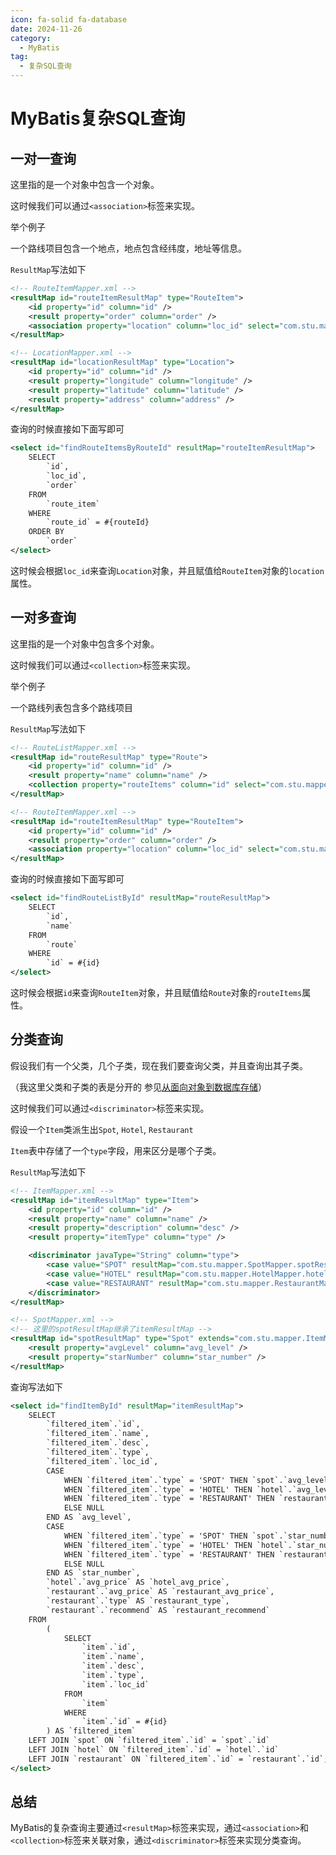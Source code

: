 ```yaml
---
icon: fa-solid fa-database
date: 2024-11-26
category:
  - MyBatis
tag:
  - 复杂SQL查询
---
```


# MyBatis复杂SQL查询

## 一对一查询

这里指的是一个对象中包含一个对象。

这时候我们可以通过`<association>`标签来实现。

举个例子

一个路线项目包含一个地点，地点包含经纬度，地址等信息。

`ResultMap`写法如下

```xml
<!-- RouteItemMapper.xml -->
<resultMap id="routeItemResultMap" type="RouteItem">
    <id property="id" column="id" />
    <result property="order" column="order" />
    <association property="location" column="loc_id" select="com.stu.mapper.LocationMapper.findLocationById" />
</resultMap>

<!-- LocationMapper.xml -->
<resultMap id="locationResultMap" type="Location">
    <id property="id" column="id" />
    <result property="longitude" column="longitude" />
    <result property="latitude" column="latitude" />
    <result property="address" column="address" />
</resultMap>
```

查询的时候直接如下面写即可

```xml
<select id="findRouteItemsByRouteId" resultMap="routeItemResultMap">
    SELECT
        `id`,
        `loc_id`,
        `order`
    FROM
        `route_item`
    WHERE
        `route_id` = #{routeId}
    ORDER BY
        `order`
</select>
```

这时候会根据`loc_id`来查询`Location`对象，并且赋值给`RouteItem`对象的`location`属性。

## 一对多查询

这里指的是一个对象中包含多个对象。

这时候我们可以通过`<collection>`标签来实现。

举个例子

一个路线列表包含多个路线项目

`ResultMap`写法如下

```xml
<!-- RouteListMapper.xml -->
<resultMap id="routeResultMap" type="Route">
    <id property="id" column="id" />
    <result property="name" column="name" />
    <collection property="routeItems" column="id" select="com.stu.mapper.RouteItemMapper.findRouteItemsByRouteId" />
</resultMap>

<!-- RouteItemMapper.xml -->
<resultMap id="routeItemResultMap" type="RouteItem">
    <id property="id" column="id" />
    <result property="order" column="order" />
    <association property="location" column="loc_id" select="com.stu.mapper.LocationMapper.findLocationById" />
</resultMap>
```

查询的时候直接如下面写即可

```xml
<select id="findRouteListById" resultMap="routeResultMap">
    SELECT
        `id`,
        `name`
    FROM
        `route`
    WHERE
        `id` = #{id}
</select>
```

这时候会根据`id`来查询`RouteItem`对象，并且赋值给`Route`对象的`routeItems`属性。

## 分类查询

假设我们有一个父类，几个子类，现在我们要查询父类，并且查询出其子类。

（我这里父类和子类的表是分开的 参见[从面向对象到数据库存储](./从面向对象到数据库存储.md)）

这时候我们可以通过`<discriminator>`标签来实现。

假设一个`Item`类派生出`Spot`, `Hotel`, `Restaurant`

`Item`表中存储了一个`type`字段，用来区分是哪个子类。

`ResultMap`写法如下

```xml
<!-- ItemMapper.xml -->
<resultMap id="itemResultMap" type="Item">
    <id property="id" column="id" />
    <result property="name" column="name" />
    <result property="description" column="desc" />
    <result property="itemType" column="type" />

    <discriminator javaType="String" column="type">
        <case value="SPOT" resultMap="com.stu.mapper.SpotMapper.spotResultMap" />
        <case value="HOTEL" resultMap="com.stu.mapper.HotelMapper.hotelResultMap" />
        <case value="RESTAURANT" resultMap="com.stu.mapper.RestaurantMapper.restaurantResultMap" />
    </discriminator>
</resultMap>

<!-- SpotMapper.xml -->
<!-- 这里的spotResultMap继承了itemResultMap -->
<resultMap id="spotResultMap" type="Spot" extends="com.stu.mapper.ItemMapper.itemResultMap">
    <result property="avgLevel" column="avg_level" />
    <result property="starNumber" column="star_number" />
</resultMap>
```

查询写法如下

```xml
<select id="findItemById" resultMap="itemResultMap">
    SELECT
        `filtered_item`.`id`,
        `filtered_item`.`name`,
        `filtered_item`.`desc`,
        `filtered_item`.`type`,
        `filtered_item`.`loc_id`,
        CASE
            WHEN `filtered_item`.`type` = 'SPOT' THEN `spot`.`avg_level`
            WHEN `filtered_item`.`type` = 'HOTEL' THEN `hotel`.`avg_level`
            WHEN `filtered_item`.`type` = 'RESTAURANT' THEN `restaurant`.`avg_level`
            ELSE NULL
        END AS `avg_level`,
        CASE
            WHEN `filtered_item`.`type` = 'SPOT' THEN `spot`.`star_number`
            WHEN `filtered_item`.`type` = 'HOTEL' THEN `hotel`.`star_number`
            WHEN `filtered_item`.`type` = 'RESTAURANT' THEN `restaurant`.`star_number`
            ELSE NULL
        END AS `star_number`,
        `hotel`.`avg_price` AS `hotel_avg_price`,
        `restaurant`.`avg_price` AS `restaurant_avg_price`,
        `restaurant`.`type` AS `restaurant_type`,
        `restaurant`.`recommend` AS `restaurant_recommend`
    FROM
        (
            SELECT
                `item`.`id`,
                `item`.`name`,
                `item`.`desc`,
                `item`.`type`,
                `item`.`loc_id`
            FROM
                `item`
            WHERE
                `item`.`id` = #{id}
        ) AS `filtered_item`
    LEFT JOIN `spot` ON `filtered_item`.`id` = `spot`.`id`
    LEFT JOIN `hotel` ON `filtered_item`.`id` = `hotel`.`id`
    LEFT JOIN `restaurant` ON `filtered_item`.`id` = `restaurant`.`id`;
</select>
```

## 总结

MyBatis的复杂查询主要通过`<resultMap>`标签来实现，通过`<association>`和`<collection>`标签来关联对象，通过`<discriminator>`标签来实现分类查询。
